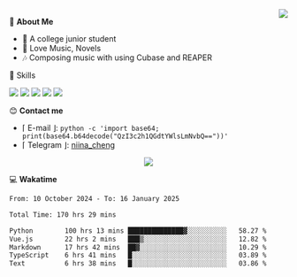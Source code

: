<a href="#">
    <img align="right" src="https://github-readme-stats-tau-lilac-25.vercel.app/api?username=irorange27&count_private=true&show_icons=true&theme=transparent" />
</a>

💭 **About Me**

- 🏫 A college junior student
- 🍕 Love Music, Novels
- 🎶 Composing music with using Cubase and REAPER


🚀 Skills

![](https://img.shields.io/badge/-python-3e74a2?style=for-the-badge&logo=Python&logoColor=fff
)
![](https://img.shields.io/badge/-javascript-f0db4f?style=for-the-badge&logo=JavaScript&logoColor=fff
)
![](https://img.shields.io/badge/-vue3-41b883?style=for-the-badge&logo=Vue.js&logoColor=fff
)
![](https://img.shields.io/badge/-docker-2496ed?style=for-the-badge&logo=Docker&logoColor=fff
)
![](https://img.shields.io/badge/-linux-000000?style=for-the-badge&logo=Linux&logoColor=fff&color=000
)

😊 **Contact me**

- ⌈ E-mail ⌋: `python -c 'import base64; print(base64.b64decode("QzI3c2h1QGdtYWlsLmNvbQ=="))'`
- ⌈ Telegram ⌋: [niina_cheng](https://t.me/niina_cheng)

</p>
    <p align="center">
    <img src="https://profile-counter.glitch.me/{irorange27}/count.svg" />
</p>

💻 **Wakatime**

<!--START_SECTION:waka-->

```txt
From: 10 October 2024 - To: 16 January 2025

Total Time: 170 hrs 29 mins

Python        100 hrs 13 mins ██████████████▓░░░░░░░░░░   58.27 %
Vue.js        22 hrs 2 mins   ███▒░░░░░░░░░░░░░░░░░░░░░   12.82 %
Markdown      17 hrs 42 mins  ██▓░░░░░░░░░░░░░░░░░░░░░░   10.29 %
TypeScript    6 hrs 41 mins   █░░░░░░░░░░░░░░░░░░░░░░░░   03.89 %
Text          6 hrs 38 mins   █░░░░░░░░░░░░░░░░░░░░░░░░   03.86 %
```

<!--END_SECTION:waka-->
